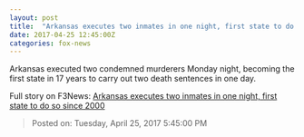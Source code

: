 ```yaml
---
layout: post
title:  "Arkansas executes two inmates in one night, first state to do so since 2000"
date: 2017-04-25 12:45:00Z
categories: fox-news
---
```


Arkansas executed two condemned murderers Monday night, becoming the first state in 17 years to carry out two death sentences in one day.


Full story on F3News: [Arkansas executes two inmates in one night, first state to do so since 2000](http://www.f3nws.com/n/msdJzB)

> Posted on: Tuesday, April 25, 2017 5:45:00 PM
